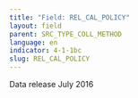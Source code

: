 ```yaml
---
title: "Field: REL_CAL_POLICY"
layout: field
parent: SRC_TYPE_COLL_METHOD
language: en
indicator: 4-1-1bc
slug: REL_CAL_POLICY
---
```

Data release
July 2016